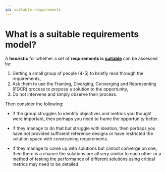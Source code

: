 ```yaml
---
id: suitable-requirements
---
```

# What is a suitable requirements model?

A **heuristic** for whether a set of **requirements is** [**suitable**](/docs/Framing/framing-process#what-is-framing) can be assessed by:

1. Getting a small group of people (4-5) to briefly read through the requirements,
2. Ask them to use the Framing, Diverging, Converging and Representing (FDCR) process to propose a solution to the opportunity,
3. Do not intervene and simply observe their process.

Then consider the following:

* If the group struggles to identify objectives and metrics you thought were important, then perhaps you need to frame the opportunity better. 

* If they manage to do that but struggle with ideation, then perhaps you have not provided sufficient reference designs or have restricted the solution space with constraining requirements.  

* If they manage to come up with solutions but cannot converge on one, then there is a chance the solutions are all very similar to each other or a method of testing the performance of different solutions using critical metrics may need to be detailed. 

